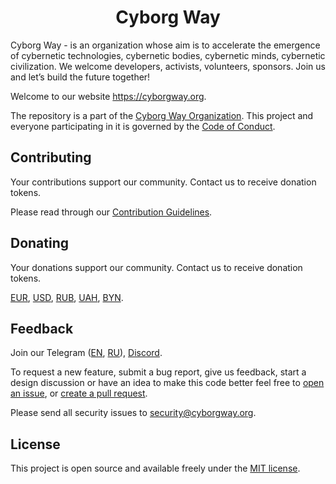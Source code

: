 <h1 align="center">Cyborg Way</h1>

Cyborg Way - is an organization whose aim is to accelerate the emergence of cybernetic technologies, cybernetic bodies, cybernetic minds, cybernetic civilization. We welcome developers, activists, volunteers, sponsors. Join us and let’s build the future together!

Welcome to our website https://cyborgway.org.

The repository is a part of the [Cyborg Way Organization](https://github.com/cyborgway-org). This project and everyone participating in it is governed by the [Code of Conduct](CODE_OF_CONDUCT.md).

## Contributing

Your contributions support our community. Contact us to receive donation tokens.

Please read through our [Contribution Guidelines](CONTRIBUTING.md).

## Donating

Your donations support our community. Contact us to receive donation tokens.

[EUR](https://stellar.expert/explorer/public/asset/EUR-GCIKFVTBQ4QPM3IWTOKXKLHKJLVJWHN6QAFIVMQEKGUPGBFLXMUGWXAB), [USD](https://stellar.expert/explorer/public/asset/USD-GCIKFVTBQ4QPM3IWTOKXKLHKJLVJWHN6QAFIVMQEKGUPGBFLXMUGWXAB), [RUB](https://stellar.expert/explorer/public/asset/RUB-GCIKFVTBQ4QPM3IWTOKXKLHKJLVJWHN6QAFIVMQEKGUPGBFLXMUGWXAB), [UAH](https://stellar.expert/explorer/public/asset/UAH-GCIKFVTBQ4QPM3IWTOKXKLHKJLVJWHN6QAFIVMQEKGUPGBFLXMUGWXAB), [BYN](https://stellar.expert/explorer/public/asset/BYN-GCIKFVTBQ4QPM3IWTOKXKLHKJLVJWHN6QAFIVMQEKGUPGBFLXMUGWXAB).

## Feedback

Join our Telegram ([EN](https://t.me/+1cGROo1fDxo0MWFl), [RU](https://t.me/+V4NavsdAyghjMjk1)), [Discord](https://discord.gg/FnNtAnJJbN).

To request a new feature, submit a bug report, give us feedback, start a design discussion or have an idea to make this code better feel free to [open an issue](https://github.com/cyborgway-org/cyborgway-org/issues), or [create a pull request](https://github.com/cyborgway-org/cyborgway-org/pulls).

Please send all security issues to [security@cyborgway.org](mailto:security@cyborgway.org).


## License

This project is open source and available freely under the [MIT license](LICENSE.md).
